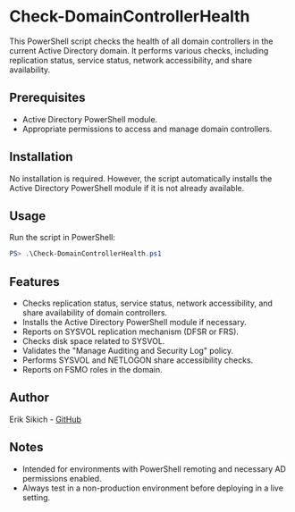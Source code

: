 
# Check-DomainControllerHealth

This PowerShell script checks the health of all domain controllers in the current Active Directory domain. It performs various checks, including replication status, service status, network accessibility, and share availability.

## Prerequisites

- Active Directory PowerShell module.
- Appropriate permissions to access and manage domain controllers.

## Installation

No installation is required. However, the script automatically installs the Active Directory PowerShell module if it is not already available.

## Usage

Run the script in PowerShell:

```powershell
PS> .\Check-DomainControllerHealth.ps1
```

## Features

- Checks replication status, service status, network accessibility, and share availability of domain controllers.
- Installs the Active Directory PowerShell module if necessary.
- Reports on SYSVOL replication mechanism (DFSR or FRS).
- Checks disk space related to SYSVOL.
- Validates the "Manage Auditing and Security Log" policy.
- Performs SYSVOL and NETLOGON share accessibility checks.
- Reports on FSMO roles in the domain.

## Author

Erik Sikich - [GitHub](https://github.com/esikich)

## Notes

- Intended for environments with PowerShell remoting and necessary AD permissions enabled.
- Always test in a non-production environment before deploying in a live setting.
